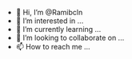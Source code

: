 - 👋 Hi, I’m @Ramibcln
- 👀 I’m interested in ...
- 🌱 I’m currently learning ...
- 💞️ I’m looking to collaborate on ...
- 📫 How to reach me ...

<!---
Ramibcln/Ramibcln is a ✨ special ✨ repository because its `README.md` (this file) appears on your GitHub profile.
You can click the Preview link to take a look at your changes.
--->
